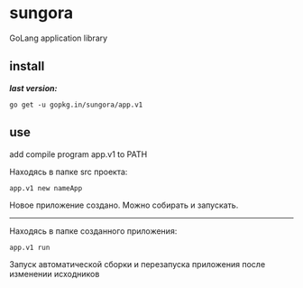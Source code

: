 # sungora

GoLang application library

## install

***last version:***

    go get -u gopkg.in/sungora/app.v1

## use

add compile program app.v1 to PATH

Находясь в папке src проекта:

    app.v1 new nameApp

Новое приложение создано. Можно собирать и запускать.

---

Находясь в папке созданного приложения:

    app.v1 run
    
Запуск автоматической сборки и перезапуска приложения после изменении исходников
